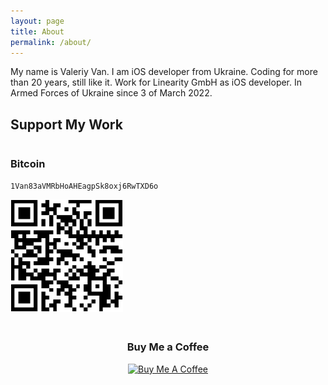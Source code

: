 ```yaml
---
layout: page
title: About
permalink: /about/
---
```


My name is Valeriy Van. I am iOS developer from Ukraine. Coding for more than 20 years, still like it. Work for Linearity GmbH as iOS developer. In Armed Forces of Ukraine since 3 of March 2022.

## Support My Work

<div style="display: flex; justify-content: space-between; align-items: flex-start; flex-wrap: wrap; gap: 20px;">
  <div style="flex: 1; min-width: 250px;">
    <h3>Bitcoin</h3>
    <p><code>1Van83aVMRbHoAHEagpSk8oxj6RwTXD6o</code></p>
    <img src="/assets/images/bitcoin-qr.png" alt="Bitcoin QR Code" style="width: 180px; height: 180px;">
  </div>
  <div style="flex: 1; min-width: 250px; text-align: center;">
    <h3>Buy Me a Coffee</h3>
    <a href="https://www.buymeacoffee.com/valeriyvan" target="_blank">
      <img src="https://cdn.buymeacoffee.com/buttons/v2/default-yellow.png" alt="Buy Me A Coffee" style="height: 60px !important;width: 217px !important;">
    </a>
  </div>
</div>
